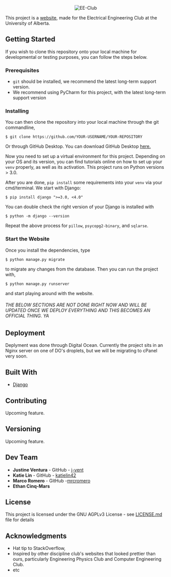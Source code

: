 
<p align="center">
  <img src="https://i.imgur.com/a8pExaX.png" alt="EE-Club">
</p>

This project is a [website](eeclub.ca), made for the Electrical Engineering Club at the University of Alberta. 

## Getting Started

If you wish to clone this repository onto your local machine for developmental or testing purposes, you can follow the steps below. 

### Prerequisites

* `git` should be installed, we recommend the latest long-term support version.
* We recommend using PyCharm for this project, with the latest long-term support version

### Installing

You can then clone the repository into your local machine through the git commandline,
```
$ git clone https://github.com/YOUR-USERNAME/YOUR-REPOSITORY
```
Or through GitHub Desktop. You can download GitHub Desktop [here.](https://desktop.github.com/)

Now you need to set up a virtual environment for this project. Depending on your OS and its version, you can find tutorials online on how to set up your `venv` properly, as well as its activation. This project runs on Python versions > 3.0.

After you are done, `pip install` some requirements into your `venv` via your cmd/terminal. We start with Django:
```
$ pip install django ">=3.0, <4.0"
```
You can double check the right version of your Django is installed with 
```
$ python -m django --version
```
Repeat the above process for `pillow`, `psycopg2-binary`, and `sqlarse`. 

### Start the Website

Once you install the dependencies, type 
```
$ python manage.py migrate
```
to migrate any changes from the database. Then you can run the project with, 
```
$ python manage.py runserver
```
and start playing around with the website. 


###### THE BELOW SECTIONS ARE NOT DONE RIGHT NOW AND WILL BE UPDATED ONCE WE DEPLOY EVERYTHING AND THIS BECOMES AN OFFICIAL THING. YA

## Deployment

Deplyment was done through Digital Ocean. Currently the project sits in an Nginx server on one of DO's droplets, but we will be migrating to cPanel very soon.


## Built With

* [Django](https://www.djangoproject.com/)

## Contributing

Upcoming feature. 

## Versioning

Upcoming feature. 

## Dev Team

* **Justine Ventura** - GitHub - [j-vent](https://github.com/j-vent)
* **Katie Lin** - GitHub - [katielin42](https://github.com/katielin42)
* **Marco Romero** - GitHub -[mrcromero](https://github.com/mrcromero)
* **Ethan Cinq-Mars** 

## License

This project is licensed under the GNU AGPLv3 License - see [LICENSE.md](LICENSE.md) file for details

## Acknowledgments

* Hat tip to StackOverflow, 
* Inspired by other discipline club's websites that looked prettier than ours, particularly Engineering Physics Club and Computer Engineering Club. 
* etc
